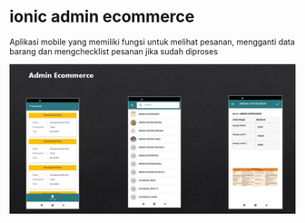 # ionic admin ecommerce

Aplikasi mobile yang memiliki fungsi untuk melihat pesanan, mengganti data barang dan mengchecklist pesanan jika sudah diproses

<img src="asset/admin.JPG"/>
